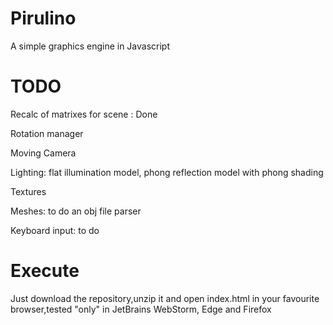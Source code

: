 # Pirulino
A simple graphics engine in Javascript

# TODO  
Recalc of matrixes for scene : Done

Rotation manager

Moving Camera

Lighting: flat illumination model, phong reflection model with phong shading

Textures

Meshes: to do an obj file parser

Keyboard input: to do

# Execute

Just download the repository,unzip it and open index.html in your favourite browser,tested "only" in JetBrains WebStorm, Edge and Firefox
